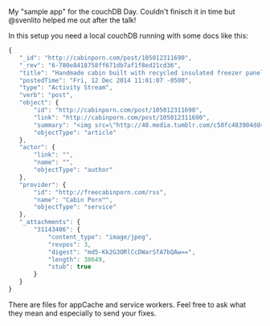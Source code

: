 My "sample app" for the couchDB Day. Couldn't finisch it in time but @svenlito helped me out after the talk!

In this setup you need a local couchDB running with some docs like this:

```js
{
   "_id": "http://cabinporn.com/post/105012311690",
   "_rev": "6-780e8418758ff671db7af1f8ed21cd36",
   "title": "Handmade cabin built with recycled insulated freezer panels, on...",
   "postedTime": "Fri, 12 Dec 2014 11:01:07 -0500",
   "type": "Activity Stream",
   "verb": "post",
   "object": {
       "id": "http://cabinporn.com/post/105012311690",
       "link": "http://cabinporn.com/post/105012311690",
       "summary": "<img src=\"http://40.media.tumblr.com/c50fc483904dd4abf6e60a689b64590f/tumblr_ngghwrFKuw1qzwmsso1_1280.jpg\"/><br/><br/><p>Handmade cabin built with recycled insulated freezer panels, on <strong>Vancouver island, British Columbia Canada</strong>.</p><p>Contributed by Gabrielle Eva.</p>",
       "objectType": "article"
   },
   "actor": {
       "link": "",
       "name": "",
       "objectType": "author"
   },
   "provider": {
       "id": "http://freecabinporn.com/rss",
       "name": "Cabin Porn™",
       "objectType": "service"
   },
   "_attachments": {
       "31143406": {
           "content_type": "image/jpeg",
           "revpos": 3,
           "digest": "md5-Kk2G3ORlCcDWarSfA7bQAw==",
           "length": 38649,
           "stub": true
       }
   }
}
```

There are files for appCache and service workers.
Feel free to ask what they mean and especially to send your fixes.

